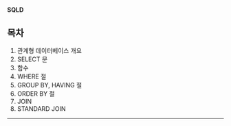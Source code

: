 #### SQLD

## 목차


1. 관계형 데이터베이스 개요
2. SELECT 문
3. 함수
4. WHERE 절
5. GROUP BY, HAVING 절
6. ORDER BY 절
7. JOIN
8. STANDARD JOIN
*********************************************


